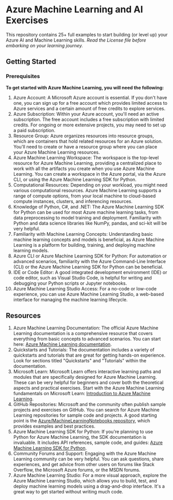# Azure Machine Learning and AI Exercises
This repository contains 25+ full examples to start building (or level up) your Azure AI and Machine Learning skills. 
*Read the License file before embarking on your learning journey.*
## Getting Started
### Prerequisites
**To get started with Azure Machine Learning, you will need the following:**
 1. Azure Account: A Microsoft Azure account is essential. If you don't have one, you can sign up for a free account which provides limited access to Azure services and a certain amount of free credits to explore services.
 2. Azure Subscription: Within your Azure account, you'll need an active subscription. The free account includes a free subscription with limited credits. For ongoing or more extensive projects, you may need to set up a paid subscription.
 3. Resource Group: Azure organizes resources into resource groups, which are containers that hold related resources for an Azure solution. You'll need to create or have a resource group where you can place your Azure Machine Learning resources.
 4. Azure Machine Learning Workspace: The workspace is the top-level resource for Azure Machine Learning, providing a centralized place to work with all the artifacts you create when you use Azure Machine Learning. You can create a workspace in the Azure portal, via the Azure CLI, or using the Azure Machine Learning SDK for Python.
 5. Computational Resources: Depending on your workload, you might need various computational resources. Azure Machine Learning supports a range of compute options, from your local machine to cloud-based compute instances, clusters, and inferencing resources.
 6. Knowledge of Python, C#, and .NET: The Azure Machine Learning SDK for Python can be used for most Azure machine learning tasks, from data preprocessing to model training and deployment. Familiarity with Python and data science libraries like NumPy, pandas, and sci-kit will be very helpful.
 7. Familiarity with Machine Learning Concepts: Understanding basic machine learning concepts and models is beneficial, as Azure Machine Learning is a platform for building, training, and deploying machine learning models.
 8. Azure CLI or Azure Machine Learning SDK for Python: For automation or advanced scenarios, familiarity with the Azure Command-Line Interface (CLI) or the Azure Machine Learning SDK for Python can be beneficial.
 9. IDE or Code Editor: A good integrated development environment (IDE) or code editor, such as Visual Studio Code, is helpful for writing and debugging your Python scripts or Jupyter notebooks.
 10. Azure Machine Learning Studio Access: For a no-code or low-code experience, you can use Azure Machine Learning Studio, a web-based interface for managing the machine learning lifecycle.

## Resources
 1. Azure Machine Learning Documentation: The official Azure Machine Learning documentation is a comprehensive resource that covers everything from basic concepts to advanced scenarios. You can start here: [Azure Machine Learning documentation](https://learn.microsoft.com/en-us/azure/machine-learning/?view=azureml-api-2).
 2. Quickstarts and Tutorials: The documentation includes a variety of quickstarts and tutorials that are great for getting hands-on experience. Look for sections titled "Quickstarts" and "Tutorials" within the documentation.
 3. Microsoft Learn: Microsoft Learn offers interactive learning paths and modules that are specifically designed for Azure Machine Learning. These can be very helpful for beginners and cover both the theoretical aspects and practical exercises. Start with the Azure Machine Learning fundamentals on Microsoft Learn: [Introduction to Azure Machine Learning](https://learn.microsoft.com/en-us/training/paths/get-started-with-artificial-intelligence-on-azure/).
 4. GitHub Repositories: Microsoft and the community often publish sample projects and exercises on GitHub. You can search for Azure Machine Learning repositories for sample code and projects. A good starting point is the [Azure/MachineLearningNotebooks repository](https://github.com/Azure/MachineLearningNotebooks), which provides examples and best practices.
 5. Azure Machine Learning SDK for Python: If you're planning to use Python for Azure Machine Learning, the SDK documentation is invaluable. It includes API references, sample code, and guides: [Azure Machine Learning SDK for Python](https://learn.microsoft.com/en-us/python/api/overview/azure/ml/?view=azure-ml-py).
 6. Community Forums and Support: Engaging with the Azure Machine Learning community can be very helpful. You can ask questions, share experiences, and get advice from other users on forums like Stack Overflow, the Microsoft Azure forums, or the MSDN forums.
 7. Azure Machine Learning Studio: For a more visual approach, explore the Azure Machine Learning Studio, which allows you to build, test, and deploy machine learning models using a drag-and-drop interface. It's a great way to get started without writing much code.
